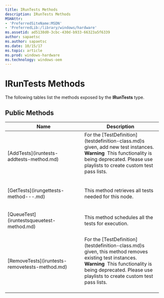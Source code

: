 ```yaml
---
title: IRunTests Methods
description: IRunTests Methods
MSHAttr:
- 'PreferredSiteName:MSDN'
- 'PreferredLib:/library/windows/hardware'
ms.assetid: ad5138d0-3cbc-430d-b933-66323a5f6339
author: sapaetsc
ms.author: sapaetsc
ms.date: 10/15/17
ms.topic: article
ms.prod: windows-hardware
ms.technology: windows-oem
---
```


# IRunTests Methods


The following tables list the methods exposed by the **IRunTests** type.

## <span id="Public_Methods"></span><span id="public_methods"></span><span id="PUBLIC_METHODS"></span>Public Methods


<table>
<colgroup>
<col width="50%" />
<col width="50%" />
</colgroup>
<thead>
<tr class="header">
<th>Name</th>
<th>Description</th>
</tr>
</thead>
<tbody>
<tr class="odd">
<td><p>[AddTests](iruntests-addtests-method.md)</p></td>
<td>For the [TestDefinition](testdefinition-class.md)s given, add new test instances.
<div class="alert">
<strong>Warning</strong>  This functionality is being deprecated. Please use playlists to create custom test pass lists.
</div>
<div>
 
</div></td>
</tr>
<tr class="even">
<td><p>[GetTests](irungettests-method---.md)</p></td>
<td><p>This method retrieves all tests needed for this node.</p></td>
</tr>
<tr class="odd">
<td><p>[QueueTest](iruntestsqueuetest-method.md)</p></td>
<td><p>This method schedules all the tests for execution.</p></td>
</tr>
<tr class="even">
<td><p>[RemoveTests](iruntests-removetests-method.md)</p></td>
<td>For the [TestDefinition](testdefinition-class.md)s given, this method removes existing test instances.
<div class="alert">
<strong>Warning</strong>  This functionality is being deprecated. Please use playlists to create custom test pass lists.
</div>
<div>
 
</div></td>
</tr>
</tbody>
</table>

 

 

 






